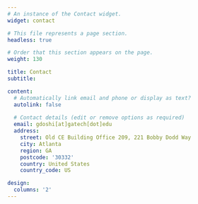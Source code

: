 ```yaml
---
# An instance of the Contact widget.
widget: contact

# This file represents a page section.
headless: true

# Order that this section appears on the page.
weight: 130

title: Contact
subtitle:

content:
  # Automatically link email and phone or display as text?
  autolink: false
  
  # Contact details (edit or remove options as required)
  email: gdoshi[at]gatech[dot]edu
  address: 
    street: Old CE Building Office 209, 221 Bobby Dodd Way
    city: Atlanta
    region: GA
    postcode: '30332'
    country: United States
    country_code: US

design:
  columns: '2'
---
```

